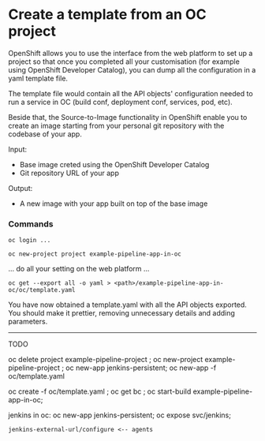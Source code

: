 # Create a template from an OC project  

OpenShift allows you to use the interface from the web platform to set up a project so that 
once you completed all your customisation (for example using OpenShift Developer Catalog),
you can dump all the configuration in a yaml template file.

The template file would contain all the API objects' configuration needed to run a service 
in OC (build conf, deployment conf, services, pod, etc).

Beside that, the Source-to-Image functionality in OpenShift enable you to create an image
starting from your personal git repository with the codebase of your app.

Input: 
- Base image creted using the OpenShift Developer Catalog
- Git repository URL of your app 

Output:
- A new image with your app built on top of the base image

### Commands

`oc login ...`

`oc new-project project example-pipeline-app-in-oc`

... do all your setting on the web platform ...

`oc get --export all -o yaml > <path>/example-pipeline-app-in-oc/oc/template.yaml`

You have now obtained a template.yaml with all the API objects exported. You should 
make it prettier, removing unnecessary details and adding parameters.



----------
TODO

oc delete project example-pipeline-project ;
oc new-project example-pipeline-project ;
oc new-app jenkins-persistent; 
oc new-app -f oc/template.yaml


oc create -f oc/template.yaml ;
oc get bc ;
oc start-build example-pipeline-app-in-oc;



jenkins in oc: 
    oc new-app jenkins-persistent; 
    oc expose svc/jenkins;
    
    jenkins-external-url/configure <-- agents
